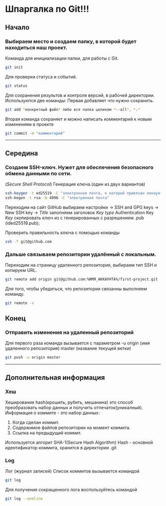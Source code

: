 # Шпаргалка по Git!!!

## Начало
### Выбираем место и создаем папку, в которой будет находиться наш проект.
Команда для инициализации папки, для работы с Git.
```bash
git init
```
Для проверки статуса и событий.
```bash
git status 
```
Для сохранения результов и контроля версий, в рабочей директории.
Используются две команды:
Первая добавляет что нужно сохранить.
```bash
git add *конкретный файл* либо вся папка целиком *--all*, *.*
```
Вторая команда сохраняет и можно написать комментарий к новым изменениям в проекте
```bash
git commit -m "комментарий"
```
-----
## Середина

### Создаем SSH-ключ. Нужет для обеспечения безопасного обмена данными по сети.
(_Secure Shell Protocol_)
Генерация ключа.(один из двух вариантов)

```bash
ssh-keygen -t ed25519 -C "электронная почта, к которой привязан аккаунт от GitHub"
ssh-kegen -t rsa -b 4096 -C "электронная почта"
```
Переходим на сайт GitHub выбираем настройки -> SSH and GPG keys -> New SSH key ->
*Title* заполняем заголовок
*Key type* Authentication Key
*Key* скопировать ключ из с генерированных с разрешением .pub (ided25519.pub);

Проверить правильность ключа с помощью команды
```bash
ssh -T git@github.com 
```
### Дальше связываем репозитории удалённый с локальным.
Переходим на страницу удаленного репозитория, выбираем тип SSH и копируем URL.
```bash
git remote add origin git@github.com:%ИМЯ_АККАУНТА%/first-project.git
```
Для того, чтобы убедиться, что репозитории связанны выполняем команду.
```bash
git remote -v
```
## Конец

### Отправить изменения на удаленный репозиторий 
Для первого раза команда вызывается с параметром -u origin (имя удаленного репозитория) master (название текущей ветки)
```bash
git push -u origin master
```

------
## Дополнительная информация 
### Хеш
Хеширование hash(крошить, рубить, мешанина) это способ преобразовать набор данных и получить отпечаток(уникалный).
Информация о коммите - это набор данных:
1. Когда сделан коммит.
2. Содержимое файлов репозитории на момент коммита.
3. Ссылка на предыдущий коммит.

Используется алгорит SHA-1(Secure Hash Algorithm)
Hash - основной идентификатор коммита, хранится в директории .git

### Log

Лог (журнал записей)
Список коммитов вызывается командой
```bash
git log 
```
Для получения сокращенного лога воспользуйтесь командой
```bash
git log --oneline
```

